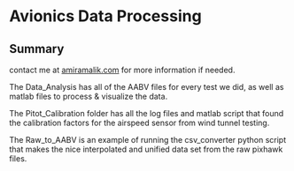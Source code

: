# Avionics Data Processing
## Summary

contact me at [amiramalik.com](http://amiramalik.com/about-me/) for more information if needed.

The Data_Analysis has all of the AABV files for every test we did, as well as matlab files to process & visualize the data.

The Pitot_Calibration folder has all the log files and matlab script that found the calibration factors for the airspeed sensor from wind tunnel testing.

The Raw_to_AABV is an example of running the csv_converter python script that makes the nice interpolated and unified data set from the raw pixhawk files.
